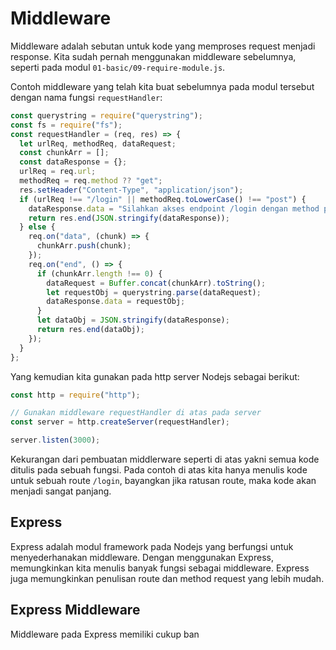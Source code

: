 # Middleware

Middleware adalah sebutan untuk kode yang memproses request menjadi response. Kita sudah pernah menggunakan middleware sebelumnya, seperti pada modul `01-basic/09-require-module.js`.

Contoh middleware yang telah kita buat sebelumnya pada modul tersebut dengan nama fungsi `requestHandler`:

```javascript
const querystring = require("querystring");
const fs = require("fs");
const requestHandler = (req, res) => {
  let urlReq, methodReq, dataRequest;
  const chunkArr = [];
  const dataResponse = {};
  urlReq = req.url;
  methodReq = req.method ?? "get";
  res.setHeader("Content-Type", "application/json");
  if (urlReq !== "/login" || methodReq.toLowerCase() !== "post") {
    dataResponse.data = "Silahkan akses endpoint /login dengan method post";
    return res.end(JSON.stringify(dataResponse));
  } else {
    req.on("data", (chunk) => {
      chunkArr.push(chunk);
    });
    req.on("end", () => {
      if (chunkArr.length !== 0) {
        dataRequest = Buffer.concat(chunkArr).toString();
        let requestObj = querystring.parse(dataRequest);
        dataResponse.data = requestObj;
      }
      let dataObj = JSON.stringify(dataResponse);
      return res.end(dataObj);
    });
  }
};
```

Yang kemudian kita gunakan pada http server Nodejs sebagai berikut:

```javascript
const http = require("http");

// Gunakan middleware requestHandler di atas pada server
const server = http.createServer(requestHandler);

server.listen(3000);
```

Kekurangan dari pembuatan middlerware seperti di atas yakni semua kode ditulis pada sebuah fungsi. Pada contoh di atas kita hanya menulis kode untuk sebuah route `/login`, bayangkan jika ratusan route, maka kode akan menjadi sangat panjang.

## Express

Express adalah modul framework pada Nodejs yang berfungsi untuk menyederhanakan middleware. Dengan menggunakan Express, memungkinkan kita menulis banyak fungsi sebagai middleware. Express juga memungkinkan penulisan route dan method request yang lebih mudah.


## Express Middleware

Middleware pada Express memiliki cukup ban